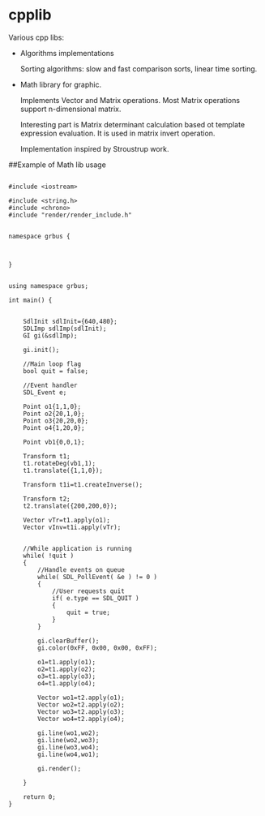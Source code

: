 # cpplib
Various cpp libs:
* Algorithms implementations

   Sorting algorithms: slow and fast comparison sorts, linear time sorting.

* Math library for graphic.

   Implements Vector and Matrix operations. Most Matrix operations support n-dimensional matrix.

   Interesting part is Matrix determinant calculation based ot template expression evaluation.
   It is used in matrix invert operation.

   Implementation inspired by Stroustrup work.

##Example of Math lib usage
```

#include <iostream>

#include <string.h>
#include <chrono>
#include "render/render_include.h"


namespace grbus {



}


using namespace grbus;

int main() {


    SdlInit sdlInit={640,480};
    SDLImp sdlImp(sdlInit);
    GI gi(&sdlImp);

    gi.init();

    //Main loop flag
    bool quit = false;

    //Event handler
    SDL_Event e;

    Point o1{1,1,0};
    Point o2{20,1,0};
    Point o3{20,20,0};
    Point o4{1,20,0};

    Point vb1{0,0,1};

    Transform t1;
    t1.rotateDeg(vb1,1);
    t1.translate({1,1,0});

    Transform t1i=t1.createInverse();

    Transform t2;
    t2.translate({200,200,0});

    Vector vTr=t1.apply(o1);
    Vector vInv=t1i.apply(vTr);


    //While application is running
    while( !quit )
    {
        //Handle events on queue
        while( SDL_PollEvent( &e ) != 0 )
        {
            //User requests quit
            if( e.type == SDL_QUIT )
            {
                quit = true;
            }
        }

        gi.clearBuffer();
        gi.color(0xFF, 0x00, 0x00, 0xFF);

        o1=t1.apply(o1);
        o2=t1.apply(o2);
        o3=t1.apply(o3);
        o4=t1.apply(o4);

        Vector wo1=t2.apply(o1);
        Vector wo2=t2.apply(o2);
        Vector wo3=t2.apply(o3);
        Vector wo4=t2.apply(o4);

        gi.line(wo1,wo2);
        gi.line(wo2,wo3);
        gi.line(wo3,wo4);
        gi.line(wo4,wo1);

        gi.render();

    }

    return 0;
}
```